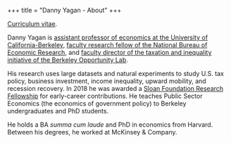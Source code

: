 +++
title = "Danny Yagan - About"
+++

<a href="https://eml.berkeley.edu/~yagan/cv.pdf" target="_blank">Curriculum vitae</a>.

Danny Yagan is <a href="https://www.econ.berkeley.edu/faculty/list" target="_blank">assistant professor of economics at the University of California-Berkeley</a>, <a href="http://www.nber.org/people/danny_yagan" target="_blank">faculty research fellow of the National Bureau of Economic Research</a>, and <a href="http://www.olab.berkeley.edu/taxation-inequality/" target="_blank">faculty director of the taxation and inequality initiative of the Berkeley Opportunity Lab</a>. 

His research uses large datasets and natural experiments to study U.S. tax policy, business investment, income inequality, upward mobility, and recession recovery. In 2018 he was awarded a <a href="https://sloan.org/fellowships/2018-Fellows" target="_blank">Sloan Foundation Research Fellowship</a> for early-career contributions. He teaches Public Sector Economics (the economics of government policy) to Berkeley undergraduates and PhD students.

He holds a BA *summa cum laude* and PhD in economics from Harvard. Between his degrees, he worked at McKinsey & Company.
